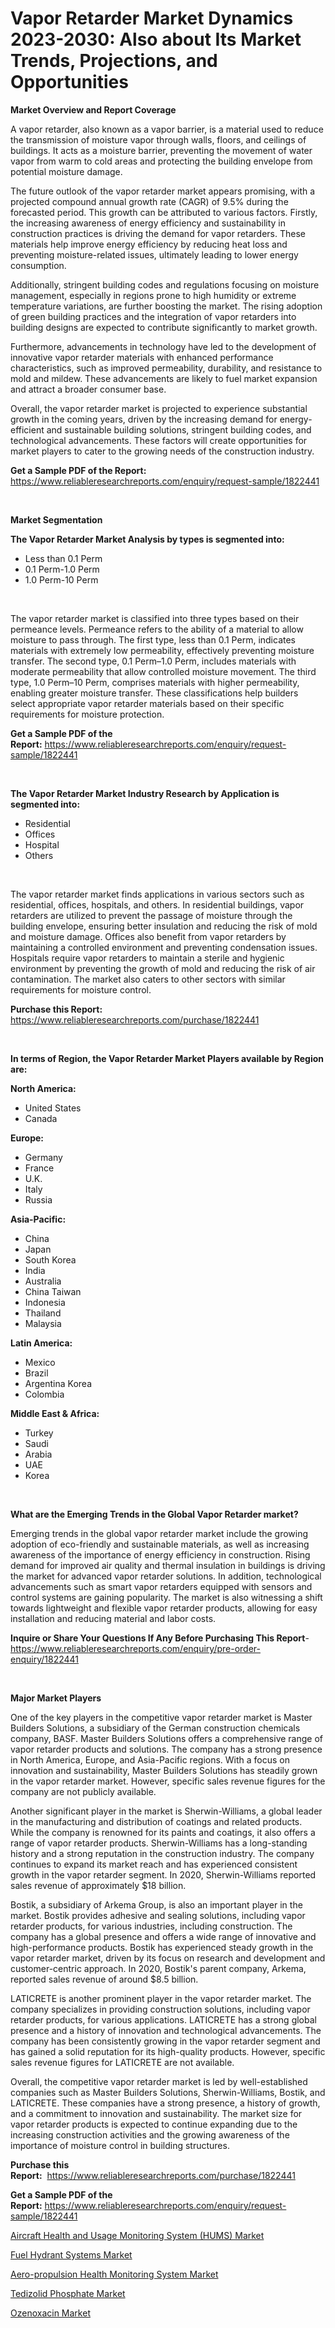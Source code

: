 <p><h1>Vapor Retarder Market Dynamics 2023-2030: Also about Its Market Trends, Projections, and Opportunities</h1></p><p><strong>Market Overview and Report Coverage</strong></p>
<p><p>A vapor retarder, also known as a vapor barrier, is a material used to reduce the transmission of moisture vapor through walls, floors, and ceilings of buildings. It acts as a moisture barrier, preventing the movement of water vapor from warm to cold areas and protecting the building envelope from potential moisture damage.</p><p>The future outlook of the vapor retarder market appears promising, with a projected compound annual growth rate (CAGR) of 9.5% during the forecasted period. This growth can be attributed to various factors. Firstly, the increasing awareness of energy efficiency and sustainability in construction practices is driving the demand for vapor retarders. These materials help improve energy efficiency by reducing heat loss and preventing moisture-related issues, ultimately leading to lower energy consumption.</p><p>Additionally, stringent building codes and regulations focusing on moisture management, especially in regions prone to high humidity or extreme temperature variations, are further boosting the market. The rising adoption of green building practices and the integration of vapor retarders into building designs are expected to contribute significantly to market growth.</p><p>Furthermore, advancements in technology have led to the development of innovative vapor retarder materials with enhanced performance characteristics, such as improved permeability, durability, and resistance to mold and mildew. These advancements are likely to fuel market expansion and attract a broader consumer base.</p><p>Overall, the vapor retarder market is projected to experience substantial growth in the coming years, driven by the increasing demand for energy-efficient and sustainable building solutions, stringent building codes, and technological advancements. These factors will create opportunities for market players to cater to the growing needs of the construction industry.</p></p>
<p><strong>Get a Sample PDF of the Report:</strong> <a href="https://www.reliableresearchreports.com/enquiry/request-sample/1822441">https://www.reliableresearchreports.com/enquiry/request-sample/1822441</a></p>
<p>&nbsp;</p>
<p><strong>Market Segmentation</strong></p>
<p><strong>The Vapor Retarder Market Analysis by types is segmented into:</strong></p>
<p><ul><li>Less than 0.1 Perm</li><li>0.1 Perm-1.0 Perm</li><li>1.0 Perm-10 Perm</li></ul></p>
<p>&nbsp;</p>
<p><p>The vapor retarder market is classified into three types based on their permeance levels. Permeance refers to the ability of a material to allow moisture to pass through. The first type, less than 0.1 Perm, indicates materials with extremely low permeability, effectively preventing moisture transfer. The second type, 0.1 Perm–1.0 Perm, includes materials with moderate permeability that allow controlled moisture movement. The third type, 1.0 Perm–10 Perm, comprises materials with higher permeability, enabling greater moisture transfer. These classifications help builders select appropriate vapor retarder materials based on their specific requirements for moisture protection.</p></p>
<p><strong>Get a Sample PDF of the Report:</strong>&nbsp;<a href="https://www.reliableresearchreports.com/enquiry/request-sample/1822441">https://www.reliableresearchreports.com/enquiry/request-sample/1822441</a></p>
<p>&nbsp;</p>
<p><strong>The Vapor Retarder Market Industry Research by Application is segmented into:</strong></p>
<p><ul><li>Residential</li><li>Offices</li><li>Hospital</li><li>Others</li></ul></p>
<p>&nbsp;</p>
<p><p>The vapor retarder market finds applications in various sectors such as residential, offices, hospitals, and others. In residential buildings, vapor retarders are utilized to prevent the passage of moisture through the building envelope, ensuring better insulation and reducing the risk of mold and moisture damage. Offices also benefit from vapor retarders by maintaining a controlled environment and preventing condensation issues. Hospitals require vapor retarders to maintain a sterile and hygienic environment by preventing the growth of mold and reducing the risk of air contamination. The market also caters to other sectors with similar requirements for moisture control.</p></p>
<p><strong>Purchase this Report:</strong>&nbsp; <a href="https://www.reliableresearchreports.com/purchase/1822441">https://www.reliableresearchreports.com/purchase/1822441</a></p>
<p>&nbsp;</p>
<p><strong>In terms of Region, the Vapor Retarder Market Players available by Region are:</strong></p>
<p>
    <p> <strong> North America: </strong>
        <ul>
            <li>United States</li>
            <li>Canada</li>
        </ul>
        </p> 
    <p> <strong> Europe: </strong>
        <ul>
            <li>Germany</li>
            <li>France</li>
            <li>U.K.</li>
            <li>Italy</li>
            <li>Russia</li>
        </ul>
        </p> 
    <p> <strong> Asia-Pacific: </strong>
        <ul>
            <li>China</li>
            <li>Japan</li>
            <li>South Korea</li>
            <li>India</li>
            <li>Australia</li>
            <li>China Taiwan</li>
            <li>Indonesia</li>
            <li>Thailand</li>
            <li>Malaysia</li>
        </ul>
        </p> 
    <p> <strong> Latin America: </strong>
        <ul>
            <li>Mexico</li>
            <li>Brazil</li>
            <li>Argentina Korea</li>
            <li>Colombia</li>
        </ul>
        </p> 
    <p> <strong> Middle East & Africa: </strong>
        <ul>
            <li>Turkey</li>
            <li>Saudi</li>
            <li>Arabia</li>
            <li>UAE</li>
            <li>Korea</li>
        </ul>
    </p>
    </p>
<p>&nbsp;</p>
<p><strong>What are the Emerging Trends in the Global Vapor Retarder market?</strong></p>
<p><p>Emerging trends in the global vapor retarder market include the growing adoption of eco-friendly and sustainable materials, as well as increasing awareness of the importance of energy efficiency in construction. Rising demand for improved air quality and thermal insulation in buildings is driving the market for advanced vapor retarder solutions. In addition, technological advancements such as smart vapor retarders equipped with sensors and control systems are gaining popularity. The market is also witnessing a shift towards lightweight and flexible vapor retarder products, allowing for easy installation and reducing material and labor costs.</p></p>
<p><strong>Inquire or Share Your Questions If Any Before Purchasing This Report</strong>- <a href="https://www.reliableresearchreports.com/enquiry/pre-order-enquiry/1822441">https://www.reliableresearchreports.com/enquiry/pre-order-enquiry/1822441</a></p>
<p>&nbsp;</p>
<p><strong>Major Market Players</strong></p>
<p><p>One of the key players in the competitive vapor retarder market is Master Builders Solutions, a subsidiary of the German construction chemicals company, BASF. Master Builders Solutions offers a comprehensive range of vapor retarder products and solutions. The company has a strong presence in North America, Europe, and Asia-Pacific regions. With a focus on innovation and sustainability, Master Builders Solutions has steadily grown in the vapor retarder market. However, specific sales revenue figures for the company are not publicly available.</p><p>Another significant player in the market is Sherwin-Williams, a global leader in the manufacturing and distribution of coatings and related products. While the company is renowned for its paints and coatings, it also offers a range of vapor retarder products. Sherwin-Williams has a long-standing history and a strong reputation in the construction industry. The company continues to expand its market reach and has experienced consistent growth in the vapor retarder segment. In 2020, Sherwin-Williams reported sales revenue of approximately $18 billion.</p><p>Bostik, a subsidiary of Arkema Group, is also an important player in the market. Bostik provides adhesive and sealing solutions, including vapor retarder products, for various industries, including construction. The company has a global presence and offers a wide range of innovative and high-performance products. Bostik has experienced steady growth in the vapor retarder market, driven by its focus on research and development and customer-centric approach. In 2020, Bostik's parent company, Arkema, reported sales revenue of around $8.5 billion.</p><p>LATICRETE is another prominent player in the vapor retarder market. The company specializes in providing construction solutions, including vapor retarder products, for various applications. LATICRETE has a strong global presence and a history of innovation and technological advancements. The company has been consistently growing in the vapor retarder segment and has gained a solid reputation for its high-quality products. However, specific sales revenue figures for LATICRETE are not available.</p><p>Overall, the competitive vapor retarder market is led by well-established companies such as Master Builders Solutions, Sherwin-Williams, Bostik, and LATICRETE. These companies have a strong presence, a history of growth, and a commitment to innovation and sustainability. The market size for vapor retarder products is expected to continue expanding due to the increasing construction activities and the growing awareness of the importance of moisture control in building structures.</p></p>
<p><strong>Purchase this Report:</strong>&nbsp;&nbsp;<a href="https://www.reliableresearchreports.com/purchase/1822441">https://www.reliableresearchreports.com/purchase/1822441</a></p>
<p></p>
<p><strong>Get a Sample PDF of the Report:</strong>&nbsp;<a href="https://www.reliableresearchreports.com/enquiry/request-sample/1822441">https://www.reliableresearchreports.com/enquiry/request-sample/1822441</a></p>
<p><p><a href="https://medium.com/@jaylonlesch/aircraft-health-and-usage-monitoring-system-hums-market-comprehensive-assessment-by-type-a46a668beb38">Aircraft Health and Usage Monitoring System (HUMS) Market</a></p><p><a href="https://medium.com/@loririce03/analyzing-fuel-hydrant-systems-market-global-industry-perspective-and-forecast-2023-to-2030-6694e15c7cdf">Fuel Hydrant Systems Market</a></p><p><a href="https://medium.com/@christianhunter987/aero-propulsion-health-monitoring-system-market-share-evolution-and-market-growth-trends-2023-2030-da1e5af76b7e">Aero-propulsion Health Monitoring System Market</a></p><p><a href="https://github.com/amae102299/Market-Research-Report-List-1/blob/main/tedizolid-phosphate-market.md">Tedizolid Phosphate Market</a></p><p><a href="https://github.com/prosalinda88/Market-Research-Report-List-1/blob/main/ozenoxacin-market.md">Ozenoxacin Market</a></p></p>